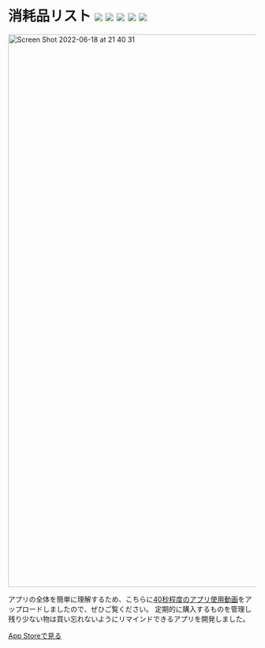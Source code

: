 # 消耗品リスト <img src="https://img.shields.io/badge/-Xcode13-000.svg?logo=xcode&style=flat"> <img src="https://img.shields.io/badge/-Swift5-000.svg?logo=swift&style=flat"> <img src="https://img.shields.io/badge/-Realm-000.svg?logo=realm&style=flat"> <img src="https://img.shields.io/badge/-iOS15~-000.svg?logo=apple&style=flat"> <img src="https://img.shields.io/badge/-MVC-000.svg?&style=flat">
<img width="1122" alt="Screen Shot 2022-06-18 at 21 40 31" src="https://user-images.githubusercontent.com/97211329/174438127-2aaf9e6c-dce3-41ce-b319-e401c001b937.png">

アプリの全体を簡単に理解するため、こちらに[40秒程度のアプリ使用動画](https://www.youtube.com/shorts/_azhmCOIYH4)をアップロードしましたので、ぜひご覧ください。
定期的に購入するものを管理し残り少ない物は買い忘れないようにリマインドできるアプリを開発しました。 

[App Storeで見る](https://itunes.apple.com/jp/app/id1628820821?mt=8)
